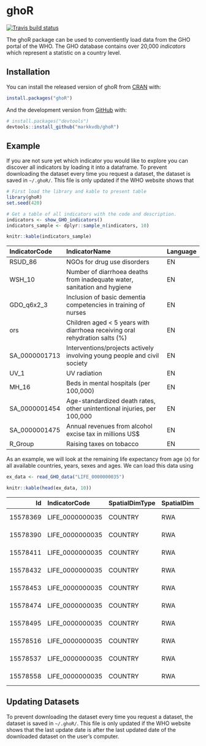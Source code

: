 
<!-- README.md is generated from README.Rmd. Please edit that file -->

# ghoR

<!-- badges: start -->

[![Travis build
status](https://travis-ci.org/markkvdb/ghoR.svg?branch=master)](https://travis-ci.org/markkvdb/ghoR)
<!-- badges: end -->

The ghoR package can be used to conventiently load data from the GHO
portal of the WHO. The GHO database contains over 20,000 *indicators*
which represent a statistic on a country level.

## Installation

You can install the released version of ghoR from
[CRAN](https://CRAN.R-project.org) with:

``` r
install.packages("ghoR")
```

And the development version from [GitHub](https://github.com/) with:

``` r
# install.packages("devtools")
devtools::install_github("markkvdb/ghoR")
```

## Example

If you are not sure yet which indicator you would like to explore you
can discover all indicators by loading it into a dataframe. To prevent
downloading the dataset every time you request a dataset, the dataset is
saved in `~/.ghoR/`. This file is only updated if the WHO website shows
that

``` r
# First load the library and kable to present table
library(ghoR)
set.seed(420)

# Get a table of all indicators with the code and description.
indicators <- show_GHO_indicators()
indicators_sample <- dplyr::sample_n(indicators, 10)

knitr::kable(indicators_sample)
```

| IndicatorCode  | IndicatorName                                                                | Language |
| :------------- | :--------------------------------------------------------------------------- | :------- |
| RSUD\_86       | NGOs for drug use disorders                                                  | EN       |
| WSH\_10        | Number of diarrhoea deaths from inadequate water, sanitation and hygiene     | EN       |
| GDO\_q6x2\_3   | Inclusion of basic dementia competencies in training of nurses               | EN       |
| ors            | Children aged \< 5 years with diarrhoea receiving oral rehydration salts (%) | EN       |
| SA\_0000001713 | Interventions/projects actively involving young people and civil society     | EN       |
| UV\_1          | UV radiation                                                                 | EN       |
| MH\_16         | Beds in mental hospitals (per 100,000)                                       | EN       |
| SA\_0000001454 | Age-standardized death rates, other unintentional injuries, per 100,000      | EN       |
| SA\_0000001475 | Annual revenues from alcohol excise tax in millions US$                      | EN       |
| R\_Group       | Raising taxes on tobacco                                                     | EN       |

As an example, we will look at the remaining life expectancy from age
\(x\) for all available countries, years, sexes and ages. We can load
this data using

``` r
ex_data <- read_GHO_data("LIFE_0000000035")

knitr::kable(head(ex_data, 10))
```

|       Id | IndicatorCode    | SpatialDimType | SpatialDim | TimeDimType | TimeDim | Dim1Type | Dim1 | Dim2Type | Dim2     | Dim3Type | Dim3 | DataSourceDimType | DataSourceDim | Value | NumericValue | Low | High | Comments | Date                          |
| -------: | :--------------- | :------------- | :--------- | :---------- | ------: | :------- | :--- | :------- | :------- | :------- | :--- | :---------------- | :------------ | :---- | -----------: | :-- | :--- | :------- | :---------------------------- |
| 15578369 | LIFE\_0000000035 | COUNTRY        | RWA        | YEAR        |    2000 | SEX      | BTSX | AGEGROUP | AGELT1   | NA       | NA   | NA                | NA            | 45.7  |     45.70058 | NA  | NA   | NA       | 2017-03-31T08:39:36.323+02:00 |
| 15578390 | LIFE\_0000000035 | COUNTRY        | RWA        | YEAR        |    2000 | SEX      | BTSX | AGEGROUP | AGE1-4   | NA       | NA   | NA                | NA            | 50.3  |     50.25219 | NA  | NA   | NA       | 2017-03-31T08:39:37.38+02:00  |
| 15578411 | LIFE\_0000000035 | COUNTRY        | RWA        | YEAR        |    2000 | SEX      | BTSX | AGEGROUP | AGE5-9   | NA       | NA   | NA                | NA            | 50.6  |     50.56797 | NA  | NA   | NA       | 2017-03-31T08:39:38.317+02:00 |
| 15578432 | LIFE\_0000000035 | COUNTRY        | RWA        | YEAR        |    2000 | SEX      | BTSX | AGEGROUP | AGE10-14 | NA       | NA   | NA                | NA            | 47.4  |     47.35501 | NA  | NA   | NA       | 2017-03-31T08:39:39.123+02:00 |
| 15578453 | LIFE\_0000000035 | COUNTRY        | RWA        | YEAR        |    2000 | SEX      | BTSX | AGEGROUP | AGE15-19 | NA       | NA   | NA                | NA            | 43.3  |     43.25390 | NA  | NA   | NA       | 2017-03-31T08:39:40.14+02:00  |
| 15578474 | LIFE\_0000000035 | COUNTRY        | RWA        | YEAR        |    2000 | SEX      | BTSX | AGEGROUP | AGE20-24 | NA       | NA   | NA                | NA            | 39.2  |     39.19952 | NA  | NA   | NA       | 2017-03-31T08:39:41.17+02:00  |
| 15578495 | LIFE\_0000000035 | COUNTRY        | RWA        | YEAR        |    2000 | SEX      | BTSX | AGEGROUP | AGE25-29 | NA       | NA   | NA                | NA            | 35.4  |     35.41076 | NA  | NA   | NA       | 2017-03-31T08:39:42.293+02:00 |
| 15578516 | LIFE\_0000000035 | COUNTRY        | RWA        | YEAR        |    2000 | SEX      | BTSX | AGEGROUP | AGE30-34 | NA       | NA   | NA                | NA            | 32    |     31.97939 | NA  | NA   | NA       | 2017-03-31T08:39:43.363+02:00 |
| 15578537 | LIFE\_0000000035 | COUNTRY        | RWA        | YEAR        |    2000 | SEX      | BTSX | AGEGROUP | AGE35-39 | NA       | NA   | NA                | NA            | 28.9  |     28.89335 | NA  | NA   | NA       | 2017-03-31T08:39:44.717+02:00 |
| 15578558 | LIFE\_0000000035 | COUNTRY        | RWA        | YEAR        |    2000 | SEX      | BTSX | AGEGROUP | AGE40-44 | NA       | NA   | NA                | NA            | 26    |     25.98571 | NA  | NA   | NA       | 2017-03-31T08:39:45.543+02:00 |

## Updating Datasets

To prevent downloading the dataset every time you request a dataset, the
dataset is saved in `~/.ghoR/`. This file is only updated if the WHO
website shows that the last update date is after the last updated date
of the downloaded dataset on the user’s computer.
